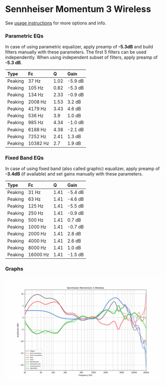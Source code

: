 # Sennheiser Momentum 3 Wireless
See [usage instructions](https://github.com/jaakkopasanen/AutoEq#usage) for more options and info.

### Parametric EQs
In case of using parametric equalizer, apply preamp of **-5.3dB** and build filters manually
with these parameters. The first 5 filters can be used independently.
When using independent subset of filters, apply preamp of **-5.3 dB**.

| Type    | Fc       |    Q | Gain    |
|:--------|:---------|:-----|:--------|
| Peaking | 37 Hz    | 1.02 | -5.9 dB |
| Peaking | 105 Hz   | 0.82 | -5.3 dB |
| Peaking | 134 Hz   | 2.33 | -0.9 dB |
| Peaking | 2008 Hz  | 1.53 | 3.2 dB  |
| Peaking | 4179 Hz  | 3.43 | 4.6 dB  |
| Peaking | 536 Hz   | 3.9  | 1.0 dB  |
| Peaking | 985 Hz   | 4.34 | -1.0 dB |
| Peaking | 6188 Hz  | 4.38 | -2.1 dB |
| Peaking | 7252 Hz  | 2.41 | 1.3 dB  |
| Peaking | 10382 Hz | 2.7  | 1.9 dB  |

### Fixed Band EQs
In case of using fixed band (also called graphic) equalizer, apply preamp of **-3.4dB**
(if available) and set gains manually with these parameters.

| Type    | Fc       |    Q | Gain    |
|:--------|:---------|:-----|:--------|
| Peaking | 31 Hz    | 1.41 | -5.4 dB |
| Peaking | 63 Hz    | 1.41 | -4.6 dB |
| Peaking | 125 Hz   | 1.41 | -5.5 dB |
| Peaking | 250 Hz   | 1.41 | -0.9 dB |
| Peaking | 500 Hz   | 1.41 | 0.7 dB  |
| Peaking | 1000 Hz  | 1.41 | -0.7 dB |
| Peaking | 2000 Hz  | 1.41 | 2.8 dB  |
| Peaking | 4000 Hz  | 1.41 | 2.6 dB  |
| Peaking | 8000 Hz  | 1.41 | 1.0 dB  |
| Peaking | 16000 Hz | 1.41 | -1.5 dB |

### Graphs
![](./Sennheiser%20Momentum%203%20Wireless.png)
